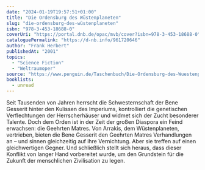 ```yaml
---
date: "2024-01-19T19:57:51+01:00"
title: "Die Ordensburg des Wüstenplaneten"
slug: "die-ordensburg-des-wüstenplaneten"
isbn: "978-3-453-18688-0"
coverUri: "https://portal.dnb.de/opac/mvb/cover?isbn=978-3-453-18688-0"
cataloguePermalink: "https://d-nb.info/961720646"
author: "Frank Herbert"
publishedAt: "2001"
topics:
  - "Science Fiction"
  - "Weltraumoper"
source: "https://www.penguin.de/Taschenbuch/Die-Ordensburg-des-Wuestenplaneten/Frank-Herbert/Heyne/e165028.rhd"
booklists:
  - unread
---
```


Seit Tausenden von Jahren herrscht die Schwesternschaft der Bene Gesserit 
hinter den Kulissen des Imperiums, kontrolliert die genetischen Verflechtungen 
der Herrscherhäuser und widmet sich der Zucht besonderer Talente. Doch dem 
Orden ist in der Zeit der großen Diaspora ein Feind erwachsen: die Geehrten 
Matres. Von Arrakis, dem Wüstenplaneten, vertrieben, bieten die Bene Gesserit 
den Geehrten Matres Verhandlungen an – und sinnen gleichzeitig auf ihre 
Vernichtung. Aber sie treffen auf einen gleichwertigen Gegner. Und schließlich 
stellt sich heraus, dass dieser Konflikt von langer Hand vorbereitet wurde, um 
den Grundstein für die Zukunft der menschlichen Zivilisation zu legen.